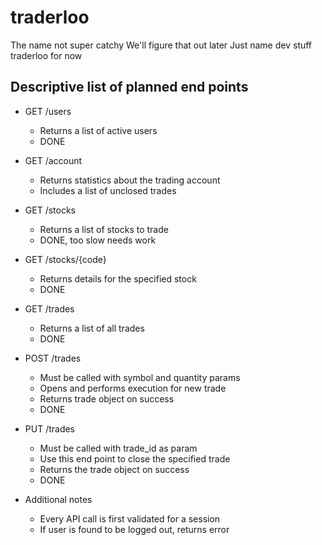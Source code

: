 traderloo
=========

The name not super catchy
We'll figure that out later
Just name dev stuff traderloo for now

## Descriptive list of planned end points

- GET /users
    - Returns a list of active users 
    - DONE

- GET /account
    - Returns statistics about the trading account
    - Includes a list of unclosed trades

- GET /stocks
    - Returns a list of stocks to trade
    - DONE, too slow needs work

- GET /stocks/{code}
    - Returns details for the specified stock
    - DONE

- GET /trades
    - Returns a list of all trades
    - DONE

- POST /trades
    - Must be called with symbol and quantity params
    - Opens and performs execution for new trade
    - Returns trade object on success
    - DONE

- PUT /trades
    - Must be called with trade_id as param
    - Use this end point to close the specified trade
    - Returns the trade object on success
    - DONE

- Additional notes
    - Every API call is first validated for a session
    - If user is found to be logged out, returns error